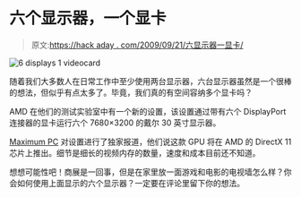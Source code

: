 # 六个显示器，一个显卡

> 原文:[https://hack aday . com/2009/09/21/六显示器一显卡/](https://hackaday.com/2009/09/21/six-monitors-one-video-card/)

![6 displays 1 videocard](../Images/f785478c502698b48839c6f9692a7b23.png "6 displays 1 videocard")

随着我们大多数人在日常工作中至少使用两台显示器，六台显示器虽然是一个很棒的想法，但似乎有点太多了。毕竟，我们真的有空间容纳多个显卡吗？

AMD 在他们的测试实验室中有一个新的设置，该设置通过带有六个 DisplayPort 连接器的显卡运行六个 7680×3200 的戴尔 30 英寸显示器。

[Maximum PC](http://www.maximumpc.com/article/news/six_monitors_one_video_card_handson_amds_eyefinity) 对设置进行了独家报道，他们说这款 GPU 将在 AMD 的 DirectX 11 芯片上推出。细节是细长的视频内存的数量，速度和成本目前还不知道。

想想可能性吧！商展是一回事，但是在家里放一面游戏和电影的电视墙怎么样？你会如何使用上面显示的六个显示器？一定要在评论里留下你的想法。